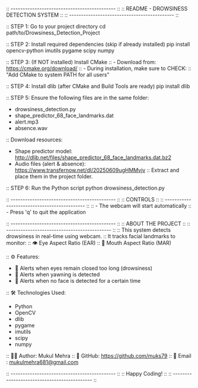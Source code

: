 :: -------------------------------------------- ::
::      README - DROWSINESS DETECTION SYSTEM    ::
:: -------------------------------------------- ::

:: STEP 1: Go to your project directory
cd path/to/Drowsiness_Detection_Project

:: STEP 2: Install required dependencies (skip if already installed)
pip install opencv-python imutils pygame scipy numpy

:: STEP 3: (If NOT installed) Install CMake
:: - Download from: https://cmake.org/download/
:: - During installation, make sure to CHECK:
::   "Add CMake to system PATH for all users"

:: STEP 4: Install dlib (after CMake and Build Tools are ready)
pip install dlib

:: STEP 5: Ensure the following files are in the same folder:
   - drowsiness_detection.py
   - shape_predictor_68_face_landmarks.dat
   - alert.mp3
   - absence.wav

:: Download resources:
   - Shape predictor model:
     http://dlib.net/files/shape_predictor_68_face_landmarks.dat.bz2
   - Audio files (alert & absence):
     https://www.transfernow.net/dl/20250609ugHMMvjv
:: Extract and place them in the project folder.

:: STEP 6: Run the Python script
python drowsiness_detection.py

:: -------------------------------------------- ::
::                  CONTROLS                   ::
:: -------------------------------------------- ::
:: - The webcam will start automatically
:: - Press 'q' to quit the application

:: -------------------------------------------- ::
::             ABOUT THE PROJECT               ::
:: -------------------------------------------- ::
:: This system detects drowsiness in real-time using webcam.
:: It tracks facial landmarks to monitor:
::   👁️  Eye Aspect Ratio (EAR)
::   👄  Mouth Aspect Ratio (MAR)

:: ⚙️  Features:
   - 🔔 Alerts when eyes remain closed too long (drowsiness)
   - 🥱 Alerts when yawning is detected
   - 🚫 Alerts when no face is detected for a certain time

:: 🛠️  Technologies Used:
   - Python
   - OpenCV
   - dlib
   - pygame
   - imutils
   - scipy
   - numpy

:: 👨‍💻 Author: Mukul Mehra
:: 🔗 GitHub: https://github.com/muks79
:: 📧 Email : mukulmehra681@gmail.com

:: -------------------------------------------- ::
::                Happy Coding!                ::
:: -------------------------------------------- ::
